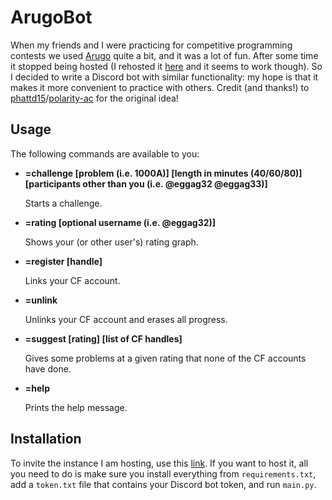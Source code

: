 # ArugoBot
When my friends and I were practicing for competitive programming contests we used [Arugo](https://github.com/phattd15/arugo) quite a bit, and it was a lot of fun.
After some time it stopped being hosted (I rehosted it [here](https://eggag33.pythonanywhere.com/) and it seems to work though).
So I decided to write a Discord bot with similar functionality: my hope is that it makes it more convenient to practice with others.
Credit (and thanks!) to [phattd15](https://github.com/phattd15)/[polarity-ac](https://github.com/polarity-ac) for the original idea!

## Usage
The following commands are available to you:

- **=challenge [problem (i.e. 1000A)] [length in minutes (40/60/80)] [participants other than you (i.e. @eggag32 @eggag33)]**

  Starts a challenge.
- **=rating [optional username (i.e. @eggag32)]**
  
  Shows your (or other user's) rating graph.
- **=register [handle]**

  Links your CF account.
- **=unlink**

  Unlinks your CF account and erases all progress.
- **=suggest [rating] [list of CF handles]**

  Gives some problems at a given rating that none of the CF accounts have done.
- **=help**

  Prints the help message.

## Installation
To invite the instance I am hosting, use this [link](https://discord.com/oauth2/authorize?client_id=1325529003473240124).
If you want to host it, all you need to do is make sure you install everything from ```requirements.txt```, add a ```token.txt``` file that contains your Discord bot token, and run ```main.py```.

